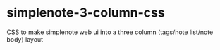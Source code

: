 # simplenote-3-column-css
CSS to make simplenote web ui into a three column (tags/note list/note body) layout
